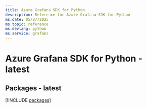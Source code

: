 ```yaml
---
title: Azure Grafana SDK for Python
description: Reference for Azure Grafana SDK for Python
ms.date: 05/27/2025
ms.topic: reference
ms.devlang: python
ms.service: grafana
---
```

# Azure Grafana SDK for Python - latest
## Packages - latest
[!INCLUDE [packages](grafana-index.md)]
